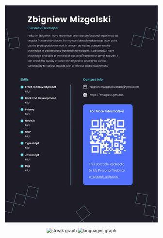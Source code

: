 <p align="center">
  <img src="./Zbigniew%20Mizgalski.svg" />
</p>

<div align="center">
  <img src="https://streak-stats.demolab.com?user=zmizgalski&locale=en&mode=daily&theme=dark&hide_border=false&border_radius=5" height="150" alt="streak graph"  />
  <img src="https://github-readme-stats.vercel.app/api/top-langs?username=zmizgalski&locale=en&hide_title=false&layout=compact&card_width=320&langs_count=5&theme=dark&hide_border=false" height="150" alt="languages graph"  />
</div>
